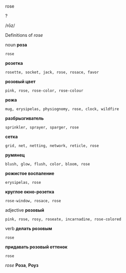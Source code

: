 rose

?

/rōz/

Definitions of _rose_

noun
**роза**

    rose
**розетка**

    rosette, socket, jack, rose, rosace, favor
**розовый цвет**

    pink, rose, rose-color, rose-colour
**рожа**

    mug, erysipelas, physiognomy, rose, clock, wildfire
**разбрызгиватель**

    sprinkler, sprayer, sparger, rose
**сетка**

    grid, net, netting, network, reticle, rose
**румянец**

    blush, glow, flush, color, bloom, rose
**рожистое воспаление**

    erysipelas, rose
**круглое окно-розетка**

    rose-window, rosace, rose

adjective
**розовый**

    pink, rose, rosy, roseate, incarnadine, rose-colored

verb
**делать розовым**

    rose
**придавать розовый оттенок**

    rose

_rose_
**Роза**, **Роуз**